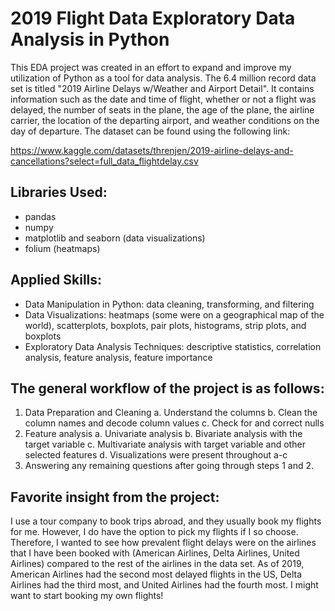 # 2019 Flight Data Exploratory Data Analysis in Python

This EDA project was created in an effort to expand and improve my utilization of Python as a tool for data analysis. The 6.4 million record data set is titled "2019 Airline Delays w/Weather and Airport Detail". It contains information such as the date and time of flight, whether or not a flight was delayed, the number of seats in the plane, the age of the plane, the airline carrier, the location of the departing airport, and weather conditions on the day of departure. The dataset can be found using the following link:

https://www.kaggle.com/datasets/threnjen/2019-airline-delays-and-cancellations?select=full_data_flightdelay.csv

## Libraries Used:
- pandas
- numpy
- matplotlib and seaborn (data visualizations)
- folium (heatmaps)

## Applied Skills:
- Data Manipulation in Python: data cleaning, transforming, and filtering
- Data Visualizations: heatmaps (some were on a geographical map of the world), scatterplots, boxplots, pair plots, histograms, strip plots, and boxplots
- Exploratory Data Analysis Techniques: descriptive statistics, correlation analysis, feature analysis, feature importance

## The general workflow of the project is as follows:
1. Data Preparation and Cleaning
  a. Understand the columns
  b. Clean the column names and decode column values
  c. Check for and correct nulls
2. Feature analysis
  a. Univariate analysis
  b. Bivariate analysis with the target variable
  c. Multivariate analysis with target variable and other selected features
  d. Visualizations were present throughout a-c
3. Answering any remaining questions after going through steps 1 and 2.

## Favorite insight from the project:
I use a tour company to book trips abroad, and they usually book my flights for me. However, I do have the option to pick my flights if I so choose. Therefore, I wanted to see how prevalent flight delays were on the airlines that I have been booked with (American Airlines, Delta Airlines, United Airlines) compared to the rest of the airlines in the data set. As of 2019, American Airlines had the second most delayed flights in the US, Delta Airlines had the third most, and United Airlines had the fourth most. I might want to start booking my own flights!
